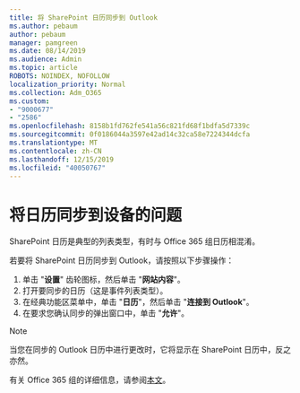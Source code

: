```yaml
---
title: 将 SharePoint 日历同步到 Outlook
ms.author: pebaum
author: pebaum
manager: pamgreen
ms.date: 08/14/2019
ms.audience: Admin
ms.topic: article
ROBOTS: NOINDEX, NOFOLLOW
localization_priority: Normal
ms.collection: Adm_O365
ms.custom:
- "9000677"
- "2586"
ms.openlocfilehash: 8158b1fd762fe541a56c821fd68f1bdfa5d7339c
ms.sourcegitcommit: 0f0186044a3597e42ad14c32ca58e7224344dcfa
ms.translationtype: MT
ms.contentlocale: zh-CN
ms.lasthandoff: 12/15/2019
ms.locfileid: "40050767"
---
```

# <a name="issues-synchronizing-your-calendar-to-devices"></a>将日历同步到设备的问题

SharePoint 日历是典型的列表类型，有时与 Office 365 组日历相混淆。

若要将 SharePoint 日历同步到 Outlook，请按照以下步骤操作：

1. 单击 "**设置**" 齿轮图标，然后单击 "**网站内容**"。
2. 打开要同步的日历（这是事件列表类型）。
3. 在经典功能区菜单中，单击 "**日历**"，然后单击 "**连接到 Outlook**"。
4. 在要求您确认同步的弹出窗口中，单击 "**允许**"。

>[!Note]
> 当您在同步的 Outlook 日历中进行更改时，它将显示在 SharePoint 日历中，反之亦然。

有关 Office 365 组的详细信息，请参阅[本文](https://support.office.com/article/Learn-about-Office-365-groups-b565caa1-5c40-40ef-9915-60fdb2d97fa2)。

